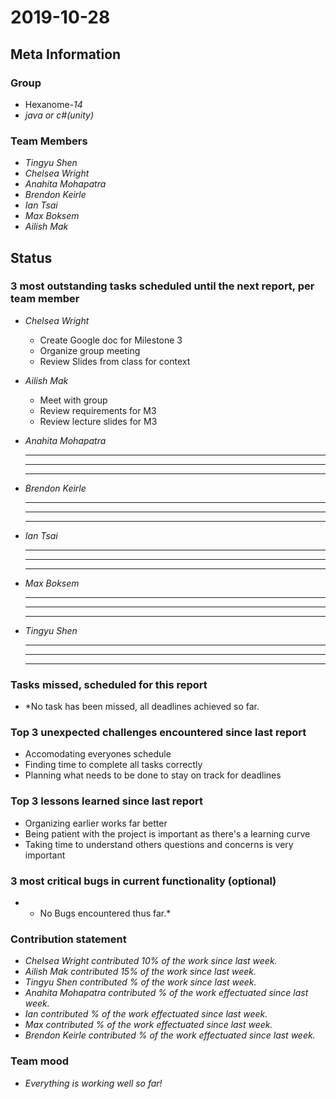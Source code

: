 # 2019-10-28

## Meta Information

### Group

 * Hexanome-*14*
 * *java or c#(unity)*

### Team Members

 * *Tingyu Shen*
 * *Chelsea Wright*
 * *Anahita Mohapatra*
 * *Brendon Keirle*
 * *Ian Tsai*
 * *Max Boksem*
 * *Ailish Mak*

## Status

### 3 most outstanding tasks scheduled until the next report, per team member

 * *Chelsea Wright*
   * Create Google doc for Milestone 3
   * Organize group meeting
   * Review Slides from class for context
   
   
 * *Ailish Mak*
   * Meet with group 
   * Review requirements for M3
   * Review lecture slides for M3
 
 
 * *Anahita Mohapatra*
   * **
   * **
   * **
 
 * *Brendon Keirle*
   * **
   * **
   * **
 
 
 * *Ian Tsai*
   * **
   * **
   * **


 * *Max Boksem*
   * **
   * **
   * **
 
 
 * *Tingyu Shen*
   * **
   * **
   * **



### Tasks missed, scheduled for this report

 * *No task has been missed, all deadlines achieved so far.

### Top 3 unexpected challenges encountered since last report

 * Accomodating everyones schedule
 * Finding time to complete all tasks correctly
 * Planning what needs to be done to stay on track for deadlines
 

### Top 3 lessons learned since last report

   * Organizing earlier works far better
   * Being patient with the project is important as there's a learning curve
   * Taking time to understand others questions and concerns is very important 

### 3 most critical bugs in current functionality (optional)

 * * No Bugs encountered thus far.*

### Contribution statement

 * *Chelsea Wright contributed 10% of the work since last week.*
 * *Ailish Mak contributed 15% of the work since last week.*
 * *Tingyu Shen contributed % of the work since last week.*
 * *Anahita Mohapatra contributed % of the work effectuated since last week.*
 * *Ian contributed % of the work effectuated since last week.*
 * *Max contributed % of the work effectuated since last week.*
 * *Brendon Keirle contributed % of the work effectuated since last week.*

### Team mood

 * *Everything is working well so far!*
